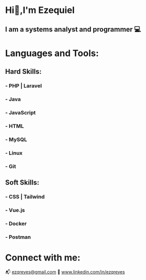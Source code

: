 # Hi👋,I'm Ezequiel 
 
## I am a systems analyst and programmer :computer:
 
# Languages and Tools:
## Hard Skills:
### - PHP | Laravel 
### - Java
### - JavaScript 
### - HTML 
### - MySQL
### - Linux
### - Git

## Soft Skills: 
### - CSS | Tailwind
### - Vue.js 
### - Docker 
### - Postman

# Connect with me:

:mailbox_with_mail: ezqreyes@gmail.com
:notebook: www.linkedin.com/in/ezqreyes


